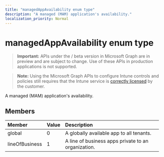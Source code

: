 ```yaml
---
title: "managedAppAvailability enum type"
description: "A managed (MAM) application's availability."
localization_priority: Normal
---
```


# managedAppAvailability enum type

> **Important:** APIs under the / beta version in Microsoft Graph are in preview and are subject to change. Use of these APIs in production applications is not supported.

> **Note:** Using the Microsoft Graph APIs to configure Intune controls and policies still requires that the Intune service is [correctly licensed](https://go.microsoft.com/fwlink/?linkid=839381) by the customer.

A managed (MAM) application's availability.
## Members
|Member|Value|Description|
|:---|:---|:---|
|global|0|A globally available app to all tenants.|
|lineOfBusiness|1|A line of business apps private to an organization.|





